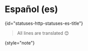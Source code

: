 # Español (es)
{id="statuses-http-statuses-es-title"}



> All lines are translated 😊
>
{style="note"}

